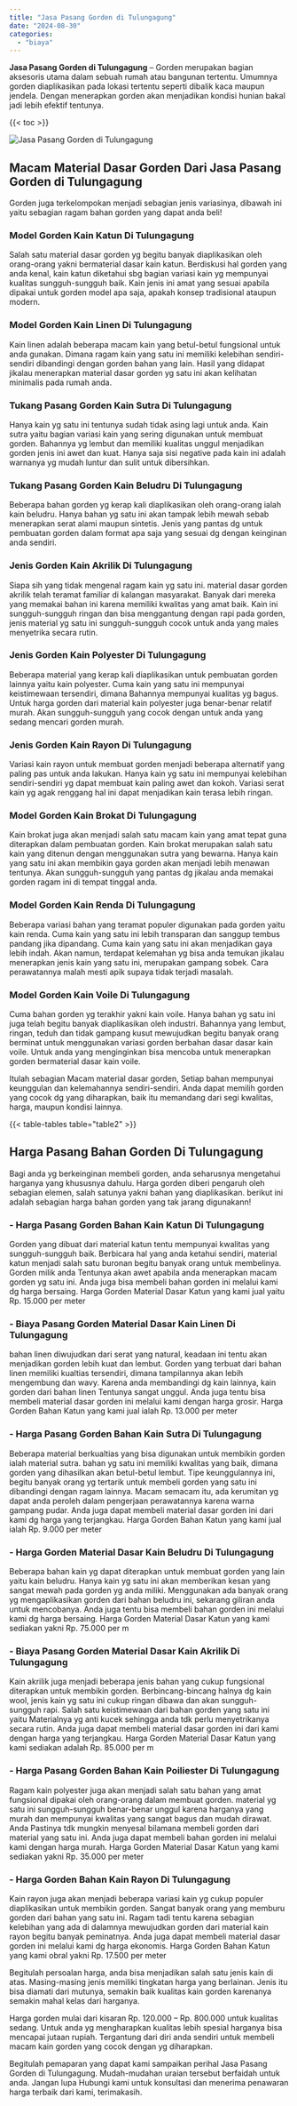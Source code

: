 ```yaml
---
title: "Jasa Pasang Gorden di Tulungagung"
date: "2024-08-30"
categories: 
  - "biaya"
---
```


**Jasa Pasang Gorden di Tulungagung** – Gorden merupakan bagian aksesoris utama dalam sebuah rumah atau bangunan tertentu. Umumnya gorden diaplikasikan pada lokasi tertentu seperti dibalik kaca maupun jendela. Dengan menerapkan gorden akan menjadikan kondisi hunian bakal jadi lebih efektif tentunya.

{{< toc >}}

![Jasa Pasang Gorden di Tulungagung](/images/pasang-gorden-murah07.png)

## Macam Material Dasar Gorden Dari Jasa Pasang Gorden di Tulungagung

Gorden juga terkelompokan menjadi sebagian jenis variasinya, dibawah ini yaitu sebagian ragam bahan gorden yang dapat anda beli!

### Model Gorden Kain Katun Di Tulungagung

Salah satu material dasar gorden yg begitu banyak diaplikasikan oleh orang-orang yakni bermaterial dasar kain katun. Berdiskusi hal gorden yang anda kenal, kain katun diketahui sbg bagian variasi kain yg mempunyai kualitas sungguh-sungguh baik. Kain jenis ini amat yang sesuai apabila dipakai untuk gorden model apa saja, apakah konsep tradisional ataupun modern.

### Model Gorden Kain Linen Di Tulungagung

Kain linen adalah beberapa macam kain yang betul-betul fungsional untuk anda gunakan. Dimana ragam kain yang satu ini memiliki kelebihan sendiri-sendiri dibandingi dengan gorden bahan yang lain. Hasil yang didapat jikalau menerapkan material dasar gorden yg satu ini akan kelihatan minimalis pada rumah anda.

### Tukang Pasang Gorden Kain Sutra Di Tulungagung

Hanya kain yg satu ini tentunya sudah tidak asing lagi untuk anda. Kain sutra yaitu bagian variasi kain yang sering digunakan untuk membuat gorden. Bahannya yg lembut dan memiliki kualitas unggul menjadikan gorden jenis ini awet dan kuat. Hanya saja sisi negative pada kain ini adalah warnanya yg mudah luntur dan sulit untuk dibersihkan.

### Tukang Pasang Gorden Kain Beludru Di Tulungagung

Beberapa bahan gorden yg kerap kali diaplikasikan oleh orang-orang ialah kain beludru. Hanya bahan yg satu ini akan tampak lebih mewah sebab menerapkan serat alami maupun sintetis. Jenis yang pantas dg untuk pembuatan gorden dalam format apa saja yang sesuai dg dengan keinginan anda sendiri.

### Jenis Gorden Kain Akrilik Di Tulungagung

Siapa sih yang tidak mengenal ragam kain yg satu ini. material dasar gorden akrilik telah teramat familiar di kalangan masyarakat. Banyak dari mereka yang memakai bahan ini karena memiliki kwalitas yang amat baik. Kain ini sungguh-sungguh ringan dan bisa menggantung dengan rapi pada gorden, jenis material yg satu ini sungguh-sungguh cocok untuk anda yang males menyetrika secara rutin.

### Jenis Gorden Kain Polyester Di Tulungagung

Beberapa material yang kerap kali diaplikasikan untuk pembuatan gorden lainnya yaitu kain polyester. Cuma kain yang satu ini mempunyai keistimewaan tersendiri, dimana Bahannya mempunyai kualitas yg bagus. Untuk harga gorden dari material kain polyester juga benar-benar relatif murah. Akan sungguh-sungguh yang cocok dengan untuk anda yang sedang mencari gorden murah.

### Jenis Gorden Kain Rayon Di Tulungagung

Variasi kain rayon untuk membuat gorden menjadi beberapa alternatif yang paling pas untuk anda lakukan. Hanya kain yg satu ini mempunyai kelebihan sendiri-sendiri yg dapat membuat kain paling awet dan kokoh. Variasi serat kain yg agak renggang hal ini dapat menjadikan kain terasa lebih ringan.

### Model Gorden Kain Brokat Di Tulungagung

Kain brokat juga akan menjadi salah satu macam kain yang amat tepat guna diterapkan dalam pembuatan gorden. Kain brokat merupakan salah satu kain yang ditenun dengan menggunakan sutra yang bewarna. Hanya kain yang satu ini akan membikin gaya gorden akan menjadi lebih menawan tentunya. Akan sungguh-sungguh yang pantas dg jikalau anda memakai gorden ragam ini di tempat tinggal anda.

### Model Gorden Kain Renda Di Tulungagung

Beberapa variasi bahan yang teramat populer digunakan pada gorden yaitu kain renda. Cuma kain yang satu ini lebih transparan dan sanggup tembus pandang jika dipandang. Cuma kain yang satu ini akan menjadikan gaya lebih indah. Akan namun, terdapat kelemahan yg bisa anda temukan jikalau menerapkan jenis kain yang satu ini, merupakan gampang sobek. Cara perawatannya malah mesti apik supaya tidak terjadi masalah.

### Model Gorden Kain Voile Di Tulungagung

Cuma bahan gorden yg terakhir yakni kain voile. Hanya bahan yg satu ini juga telah begitu banyak diaplikasikan oleh industri. Bahannya yang lembut, ringan, teduh dan tidak gampang kusut mewujudkan begitu banyak orang berminat untuk menggunakan variasi gorden berbahan dasar dasar kain voile. Untuk anda yang menginginkan bisa mencoba untuk menerapkan gorden bermaterial dasar kain voile.

Itulah sebagian Macam material dasar gorden, Setiap bahan mempunyai keunggulan dan kelemahannya sendiri-sendiri. Anda dapat memilih gorden yang cocok dg yang diharapkan, baik itu memandang dari segi kwalitas, harga, maupun kondisi lainnya.

{{< table-tables table="table2" >}}

## Harga Pasang Bahan Gorden Di Tulungagung

Bagi anda yg berkeinginan membeli gorden, anda seharusnya mengetahui harganya yang khususnya dahulu. Harga gorden diberi pengaruh oleh sebagian elemen, salah satunya yakni bahan yang diaplikasikan. berikut ini adalah sebagian harga bahan gorden yang tak jarang digunakann!

### \- Harga Pasang Gorden Bahan Kain Katun Di Tulungagung

Gorden yang dibuat dari material katun tentu mempunyai kwalitas yang sungguh-sungguh baik. Berbicara hal yang anda ketahui sendiri, material katun menjadi salah satu buronan begitu banyak orang untuk membelinya. Gorden milik anda Tentunya akan awet apabila anda menerapkan macam gorden yg satu ini. Anda juga bisa membeli bahan gorden ini melalui kami dg harga bersaing. Harga Gorden Material Dasar Katun yang kami jual yaitu Rp. 15.000 per meter

### \- Biaya Pasang Gorden Material Dasar Kain Linen Di Tulungagung

bahan linen diwujudkan dari serat yang natural, keadaan ini tentu akan menjadikan gorden lebih kuat dan lembut. Gorden yang terbuat dari bahan linen memiliki kualtias tersendiri, dimana tampilannya akan lebih mengembung dan wavy. Karena anda membandingi dg kain lainnya, kain gorden dari bahan linen Tentunya sangat unggul. Anda juga tentu bisa membeli material dasar gorden ini melalui kami dengan harga grosir. Harga Gorden Bahan Katun yang kami jual ialah Rp. 13.000 per meter

### \- Harga Pasang Gorden Bahan Kain Sutra Di Tulungagung

Beberapa material berkualtias yang bisa digunakan untuk membikin gorden ialah material sutra. bahan yg satu ini memiliki kwalitas yang baik, dimana gorden yang dihasilkan akan betul-betul lembut. Tipe keunggulannya ini, begitu banyak orang yg tertarik untuk membeli gorden yang satu ini dibandingi dengan ragam lainnya. Macam semacam itu, ada kerumitan yg dapat anda peroleh dalam pengerjaan perawatannya karena warna gampang pudar. Anda juga dapat membeli material dasar gorden ini dari kami dg harga yang terjangkau. Harga Gorden Bahan Katun yang kami jual ialah Rp. 9.000 per meter

### \- Harga Gorden Material Dasar Kain Beludru Di Tulungagung

Beberapa bahan kain yg dapat diterapkan untuk membuat gorden yang lain yaitu kain beludru. Hanya kain yg satu ini akan memberikan kesan yang sangat mewah pada gorden yg anda miliki. Menggunakan ada banyak orang yg mengaplikasikan gorden dari bahan beludru ini, sekarang giliran anda untuk mencobanya. Anda juga tentu bisa membeli bahan gorden ini melalui kami dg harga bersaing. Harga Gorden Material Dasar Katun yang kami sediakan yakni Rp. 75.000 per m

### \- Biaya Pasang Gorden Material Dasar Kain Akrilik Di Tulungagung

Kain akrilik juga menjadi beberapa jenis bahan yang cukup fungsional diterapkan untuk membikin gorden. Berbincang-bincang halnya dg kain wool, jenis kain yg satu ini cukup ringan dibawa dan akan sungguh-sungguh rapi. Salah satu keistimewaan dari bahan gorden yang satu ini yaitu Materialnya yg anti kucek sehingga anda tdk perlu menyetrikanya secara rutin. Anda juga dapat membeli material dasar gorden ini dari kami dengan harga yang terjangkau. Harga Gorden Material Dasar Katun yang kami sediakan adalah Rp. 85.000 per m

### \- Harga Pasang Gorden Bahan Kain Poiliester Di Tulungagung

Ragam kain polyester juga akan menjadi salah satu bahan yang amat fungsional dipakai oleh orang-orang dalam membuat gorden. material yg satu ini sungguh-sungguh benar-benar unggul karena harganya yang murah dan mempunyai kwalitas yang sangat bagus dan mudah dirawat. Anda Pastinya tdk mungkin menyesal bilamana membeli gorden dari material yang satu ini. Anda juga dapat membeli bahan gorden ini melalui kami dengan harga murah. Harga Gorden Material Dasar Katun yang kami sediakan yakni Rp. 35.000 per meter

### \- Harga Gorden Bahan Kain Rayon Di Tulungagung

Kain rayon juga akan menjadi beberapa variasi kain yg cukup populer diaplikasikan untuk membikin gorden. Sangat banyak orang yang memburu gorden dari bahan yang satu ini. Ragam tadi tentu karena sebagian kelebihan yang ada di dalamnya mewujudkan gorden dari material kain rayon begitu banyak peminatnya. Anda juga dapat membeli material dasar gorden ini melalui kami dg harga ekonomis. Harga Gorden Bahan Katun yang kami obral yakni Rp. 17.500 per meter

Begitulah persoalan harga, anda bisa menjadikan salah satu jenis kain di atas. Masing-masing jenis memiliki tingkatan harga yang berlainan. Jenis itu bisa diamati dari mutunya, semakin baik kualitas kain gorden karenanya semakin mahal kelas dari harganya.

Harga gorden mulai dari kisaran Rp. 120.000 – Rp. 800.000 untuk kualitas sedang. Untuk anda yg mengharapkan kualitas lebih spesial harganya bisa mencapai jutaan rupiah. Tergantung dari diri anda sendiri untuk membeli macam kain gorden yang cocok dengan yg diharapkan.

Begitulah pemaparan yang dapat kami sampaikan perihal Jasa Pasang Gorden di Tulungagung. Mudah-mudahan uraian tersebut berfaidah untuk anda. Jangan lupa Hubungi kami untuk konsultasi dan menerima penawaran harga terbaik dari kami, terimakasih.
